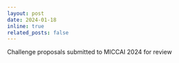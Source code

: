 ```yaml
---
layout: post
date: 2024-01-18
inline: true
related_posts: false
---
```


Challenge proposals submitted to MICCAI 2024 for review
